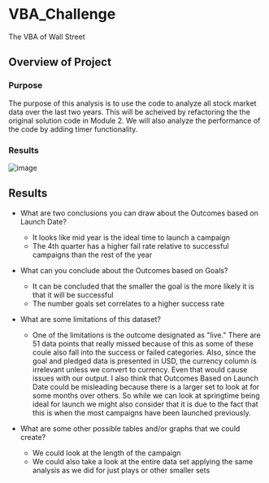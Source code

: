 # VBA_Challenge
The VBA of Wall Street
## Overview of Project

### Purpose
The purpose of this analysis is to use the code to analyze all stock market data over the last two years. This will be acheived by refactoring the the original solution code in Module 2. We will also analyze the performance of the code by adding timer functionality.

### Results

![image](https://user-images.githubusercontent.com/85522326/125881053-352d811b-39f2-4127-be14-e2537c8c4edf.png)







## Results

- What are two conclusions you can draw about the Outcomes based on Launch Date?

  - It looks like mid year is the ideal time to launch a campaign
  - The 4th quarter has a higher fail rate relative to successful campaigns than the rest of the year

- What can you conclude about the Outcomes based on Goals? 

  - It can be concluded that the smaller the goal is the more likely it is that it will be successful
  - The number goals set correlates to a higher success rate

- What are some limitations of this dataset?

  -   One of the limitations is the outcome designated as "live." There are 51 data points that really missed because of this as some of these coule also fall into the success or failed categories.  Also, since the goal and pledged data is presented in USD, the currency column is irrelevant unless we convert to currency. Even that would cause issues with our output. I also think that Outcomes Based on Launch Date could be misleading because there is a larger set to look at for some months over others. So while we can look at springtime being ideal for launch we might also consider that it is due to the fact that this is when the most campaigns have been launched previously.

- What are some other possible tables and/or graphs that we could create?
  - We could look at the length of the campaign
  - We could also take a look at the entire data set applying the same analysis as we did for just plays or other smaller sets
